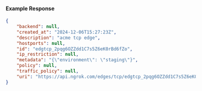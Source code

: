 <!-- Code generated for API Clients. DO NOT EDIT. -->

#### Example Response

```json
{
	"backend": null,
	"created_at": "2024-12-06T15:27:23Z",
	"description": "acme tcp edge",
	"hostports": null,
	"id": "edgtcp_2pqg6OZZdd1C7s5Z6eK0rBd6fZo",
	"ip_restriction": null,
	"metadata": "{\"environment\": \"staging\"}",
	"policy": null,
	"traffic_policy": null,
	"uri": "https://api.ngrok.com/edges/tcp/edgtcp_2pqg6OZZdd1C7s5Z6eK0rBd6fZo"
}
```
